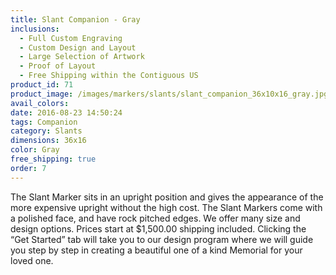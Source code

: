 ```yaml
---
title: Slant Companion - Gray
inclusions:
  - Full Custom Engraving
  - Custom Design and Layout
  - Large Selection of Artwork
  - Proof of Layout
  - Free Shipping within the Contiguous US
product_id: 71
product_image: /images/markers/slants/slant_companion_36x10x16_gray.jpg
avail_colors: 
date: 2016-08-23 14:50:24
tags: Companion
category: Slants
dimensions: 36x16
color: Gray
free_shipping: true
order: 7
---
```

The Slant Marker sits in an upright position and gives the appearance of the more expensive upright without the high cost. The Slant Markers come with a polished face, and have rock pitched edges. We offer many size and design options. Prices start at $1,500.00 shipping included. Clicking the “Get Started” tab will take you to our design program where we will guide you step by step in creating a beautiful one of a kind Memorial for your loved one.